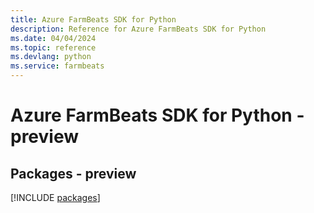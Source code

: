 ```yaml
---
title: Azure FarmBeats SDK for Python
description: Reference for Azure FarmBeats SDK for Python
ms.date: 04/04/2024
ms.topic: reference
ms.devlang: python
ms.service: farmbeats
---
```

# Azure FarmBeats SDK for Python - preview
## Packages - preview
[!INCLUDE [packages](farmbeats-index.md)]
